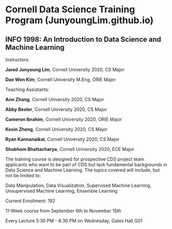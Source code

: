 # Cornell Data Science Training Program (JunyoungLim.github.io)
## INFO 1998: An Introduction to Data Science and Machine Learning

Instructors:

**Jared Junyoung Lim**, Cornell University 2020, CS Major

**Dae Won Kim**, Cornell University M.Eng, ORIE Major

Teaching Assistants:

**Ann Zhang**, Cornell University 2020, CS Major

**Abby Beeler**, Cornell University 2020, CS Major

**Cameron Ibrahim**, Cornell University 2020, ORIE Major

**Kexin Zheng**, Cornell University 2020, CS Major

**Ryan Kannanaikal**, Cornell University 2020, CS Major

**Shubhom Bhattacharya**, Cornell University 2020, ECE Major


The training course is designed for prospective CDS project team applicants who want to be part of CDS but lack fundamental backgrounds in Data Science and Machine Learning.
The topics covered will include, but not be limited to:

Data Manipulation, Data Visualization, Supervised Machine Learning, Unsupervised Machine Learning, Ensemble Learning

Current Enrollment: 192

11-Week course from September 6th to November 15th

Every Lecture 5:30 PM - 6:30 PM on Wednesday, Gates Hall G01

